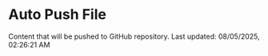 # Auto Push File

Content that will be pushed to GitHub repository.
Last updated: 08/05/2025, 02:26:21 AM